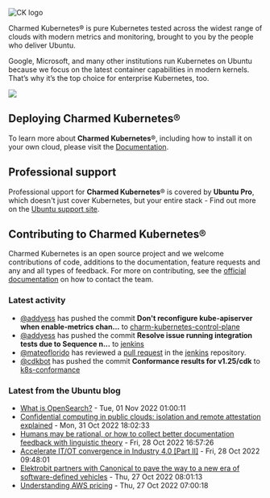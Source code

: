![CK logo](https://assets.ubuntu.com/v1/451d4cf4-Charmed+Kubernetes_RGB_onWhite_2022.svg)

Charmed Kubernetes® is pure Kubernetes tested across the widest range of clouds with modern metrics and monitoring, brought to you by the people who deliver Ubuntu.

Google, Microsoft, and many other institutions run Kubernetes on Ubuntu because we focus on the latest container capabilities in modern kernels. That’s why it’s the top choice for enterprise Kubernetes, too.

![](https://assets.ubuntu.com/v1/843c77b6-juju-at-a-glace.svg)

## Deploying Charmed Kubernetes®

To learn more about **Charmed Kubernetes**®, including how to install it on your own cloud, please visit the [Documentation][docs].

## Professional support

Professional upport for **Charmed Kubernetes**® is covered by **Ubuntu Pro**, which doesn't just cover Kubernetes, but your entire stack - Find out more on the [Ubuntu support site](https://ubuntu.com/support).

## Contributing to Charmed Kubernetes®

Charmed Kubernetes is an open source project and we welcome contributions of code, additions to the documentation, feature requests and any and all types of feedback. For more on contributing, see the [official documentation][get-in-touch] on how to contact the team.

<!-- LINKS -->
[docs]: https://ubuntu.com/kubernetes/docs
[get-in-touch]: https://ubuntu.com/kubernetes/docs/get-in-touch

### Latest activity

<!-- activity starts -->
 - [@addyess](https://github.com/addyess) has pushed the commit **Don't reconfigure kube-apiserver when enable-metrics chan...** to [charm-kubernetes-control-plane](https://github.com/charmed-kubernetes/charm-kubernetes-control-plane)
 - [@addyess](https://github.com/addyess) has pushed the commit **Resolve issue running integration tests due to Sequence n...** to [jenkins](https://github.com/charmed-kubernetes/jenkins)
 - [@mateoflorido](https://github.com/mateoflorido) has reviewed a [pull request](https://github.com/charmed-kubernetes/jenkins/pull/1091) in the [jenkins](https://github.com/charmed-kubernetes/jenkins) repository.
 - [@cdkbot](https://github.com/cdkbot) has pushed the commit **Conformance results for v1.25/cdk** to [k8s-conformance](https://github.com/charmed-kubernetes/k8s-conformance)
<!-- activity ends -->

<!-- roadmap starts -->

<!-- roadmap ends -->

### Latest from the Ubuntu blog

<!-- blog starts -->
* [What is OpenSearch?](https://ubuntu.com//blog/what-is-opensearch) - Tue, 01 Nov 2022 01:00:11 
* [Confidential computing in public clouds: isolation and remote attestation explained](https://ubuntu.com//blog/confidential-computing-in-public-clouds-isolation-and-remote-attestation-explained) - Mon, 31 Oct 2022 18:02:33 
* [Humans may be rational, or how to collect better documentation feedback with linguistic theory](https://ubuntu.com//blog/humans-may-be-rational-or-how-to-collect-better-documentation-feedback-with-linguistic-theory) - Fri, 28 Oct 2022 16:57:26 
* [Accelerate IT/OT convergence in Industry 4.0 [Part II]](https://ubuntu.com//blog/industry-4-part-ii) - Fri, 28 Oct 2022 09:48:01 
* [Elektrobit partners with Canonical to pave the way to a new era of software-defined vehicles](https://ubuntu.com//blog/elektrobit-partners-with-canonical) - Thu, 27 Oct 2022 08:01:13 
* [Understanding AWS pricing](https://ubuntu.com//blog/aws-pricing) - Thu, 27 Oct 2022 07:00:18 
<!-- blog ends -->
